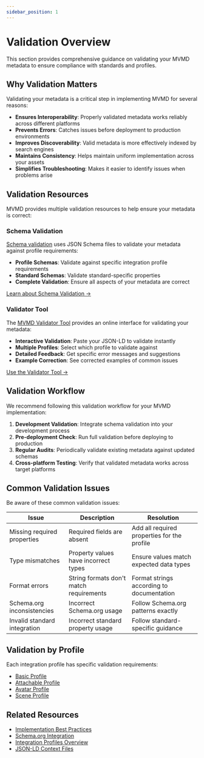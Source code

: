 ```yaml
---
sidebar_position: 1
---
```


# Validation Overview

This section provides comprehensive guidance on validating your MVMD metadata to ensure compliance with standards and profiles.

## Why Validation Matters

Validating your metadata is a critical step in implementing MVMD for several reasons:

- **Ensures Interoperability**: Properly validated metadata works reliably across different platforms
- **Prevents Errors**: Catches issues before deployment to production environments
- **Improves Discoverability**: Valid metadata is more effectively indexed by search engines
- **Maintains Consistency**: Helps maintain uniform implementation across your assets
- **Simplifies Troubleshooting**: Makes it easier to identify issues when problems arise

## Validation Resources

MVMD provides multiple validation resources to help ensure your metadata is correct:

### Schema Validation

[Schema validation](./schema-validation.md) uses JSON Schema files to validate your metadata against profile requirements:

- **Profile Schemas**: Validate against specific integration profile requirements
- **Standard Schemas**: Validate standard-specific properties
- **Complete Validation**: Ensure all aspects of your metadata are correct

[Learn about Schema Validation →](./schema-validation.md)

### Validator Tool

The [MVMD Validator Tool](../tools/validator.md) provides an online interface for validating your metadata:

- **Interactive Validation**: Paste your JSON-LD to validate instantly
- **Multiple Profiles**: Select which profile to validate against
- **Detailed Feedback**: Get specific error messages and suggestions
- **Example Correction**: See corrected examples of common issues

[Use the Validator Tool →](../tools/validator.md)

## Validation Workflow

We recommend following this validation workflow for your MVMD implementation:

1. **Development Validation**: Integrate schema validation into your development process
2. **Pre-deployment Check**: Run full validation before deploying to production
3. **Regular Audits**: Periodically validate existing metadata against updated schemas
4. **Cross-platform Testing**: Verify that validated metadata works across target platforms

## Common Validation Issues

Be aware of these common validation issues:

| Issue | Description | Resolution |
|-------|-------------|------------|
| Missing required properties | Required fields are absent | Add all required properties for the profile |
| Type mismatches | Property values have incorrect types | Ensure values match expected data types |
| Format errors | String formats don't match requirements | Format strings according to documentation |
| Schema.org inconsistencies | Incorrect Schema.org usage | Follow Schema.org patterns exactly |
| Invalid standard integration | Incorrect standard property usage | Follow standard-specific guidance |

## Validation by Profile

Each integration profile has specific validation requirements:

- [Basic Profile](../integration-profiles/basic.md#validation)
- [Attachable Profile](../integration-profiles/attachable.md#validation)
- [Avatar Profile](../integration-profiles/avatar.md#validation)
- [Scene Profile](../integration-profiles/scene.md#validation)

## Related Resources

- [Implementation Best Practices](../implementation/best-practices.md)
- [Schema.org Integration](../standards/schema-org.md)
- [Integration Profiles Overview](../integration-profiles/overview.md)
- [JSON-LD Context Files](../reference/schemas.md) 